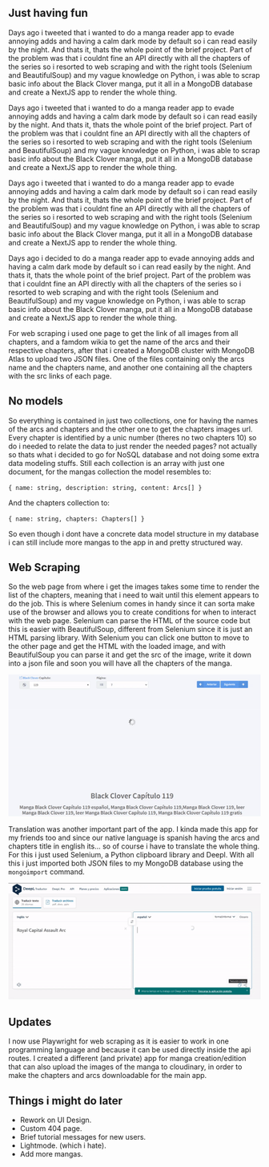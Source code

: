<!-- @format -->

## Just having fun
Days ago i tweeted that i wanted to do a manga reader app to evade annoying adds and having a calm dark mode by default so i can read easily by the night. And thats it, thats the whole point of the brief project. Part of the problem was that i couldnt fine an API directly with all the chapters of the series so i resorted to web scraping and with the right tools (Selenium and BeautifulSoup) and my vague knowledge on Python, i was able to scrap basic info about the Black Clover manga, put it all in a MongoDB database and create a NextJS app to render the whole thing.

Days ago i tweeted that i wanted to do a manga reader app to evade annoying adds and having a calm dark mode by default so i can read easily by the night. And thats it, thats the whole point of the brief project. Part of the problem was that i couldnt fine an API directly with all the chapters of the series so i resorted to web scraping and with the right tools (Selenium and BeautifulSoup) and my vague knowledge on Python, i was able to scrap basic info about the Black Clover manga, put it all in a MongoDB database and create a NextJS app to render the whole thing.

Days ago i tweeted that i wanted to do a manga reader app to evade annoying adds and having a calm dark mode by default so i can read easily by the night. And thats it, thats the whole point of the brief project. Part of the problem was that i couldnt fine an API directly with all the chapters of the series so i resorted to web scraping and with the right tools (Selenium and BeautifulSoup) and my vague knowledge on Python, i was able to scrap basic info about the Black Clover manga, put it all in a MongoDB database and create a NextJS app to render the whole thing.

Days ago i decided to do a manga reader app to evade annoying adds and having a calm dark mode by default so i can read easily by the night. And thats it, thats the whole point of the brief project. Part of the problem was that i couldnt fine an API directly with all the chapters of the series so i resorted to web scraping and with the right tools (Selenium and BeautifulSoup) and my vague knowledge on Python, i was able to scrap basic info about the Black Clover manga, put it all in a MongoDB database and create a NextJS app to render the whole thing.

For web scraping i used one page to get the link of all images from all chapters, and a famdom wikia to get the name of the arcs and their respective chapters, after that i created a MongoDB cluster with MongoDB Atlas to upload two JSON files. One of the files containing only the arcs name and the chapters name, and another one containing all the chapters with the src links of each page.

## No models

So everything is contained in just two collections, one for having the names of the arcs and chapters and the other one to get the chapters images url. Every chapter is identified by a unic number (theres no two chapters 10) so do i needed to relate the data to just render the needed pages? not actually so thats what i decided to go for NoSQL database and not doing some extra data modeling stuffs. Still each collection is an array with just one document, for the mangas collection the model resembles to:

`{ name: string, description: string, content: Arcs[] }`

And the chapters collection to:

`{ name: string, chapters: Chapters[] }`

So even though i dont have a concrete data model structure in my database i can still include more mangas to the app in and pretty structured way.

## Web Scraping

So the web page from where i get the images takes some time to render the list of the chapters, meaning that i need to wait until this element appears to do the job. This is where Selenium comes in handy since it can sorta make use of the browser and allows you to create conditions for when to interact with the web page. Selenium can parse the HTML of the source code but this is easier with BeautifulSoup, different from Selenium since it is just an HTML parsing library. With Selenium you can click one button to move to the other page and get the HTML with the loaded image, and with BeautifulSoup you can parse it and get the src of the image, write it down into a json file and soon you will have all the chapters of the manga.

![manga-reader-web-scrapping](https://raw.githubusercontent.com/NewCastile/clover-kingdom/main/demos/manga-reader-web-scrapping.gif)

Translation was another important part of the app. I kinda made this app for my friends too and since our native language is spanish having the arcs and chapters title in english its... so of course i have to translate the whole thing. For this i just used Selenium, a Python clipboard library and Deepl. With all this i just imported both JSON files to my MongoDB database using the `mongoimport` command.

![manga-reader-translation](https://raw.githubusercontent.com/NewCastile/clover-kingdom/main/demos/manga-reader-translation.gif)

## Updates
I now use Playwright for web scraping as it is easier to work in one programming language and because it can be used directly inside the api routes.
I created a different (and private) app for manga creation/edition that can also upload the images of the manga to cloudinary, in order to make the chapters and arcs downloadable for the main app.

## Things i might do later

- Rework on UI Design.
- Custom 404 page.
- Brief tutorial messages for new users.
- Lightmode. (which i hate).
- Add more mangas.

